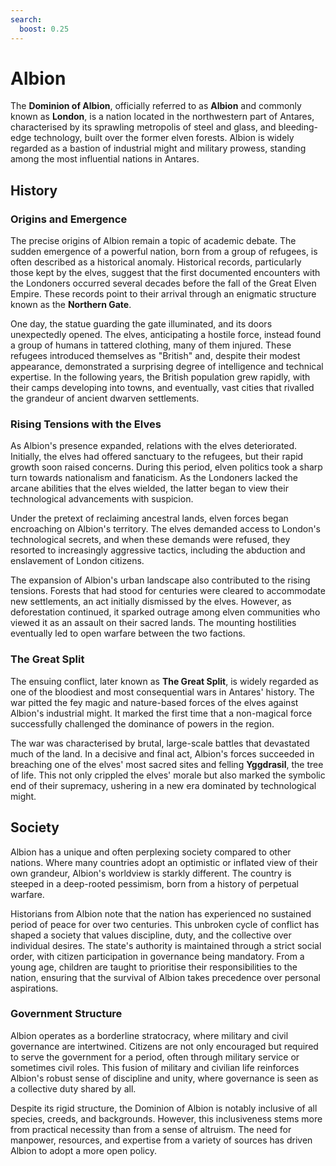 ```yaml
---
search:
  boost: 0.25
---
```


# Albion

The **Dominion of Albion**, officially referred to as **Albion** and commonly known as **London**, is a nation located in the northwestern part of Antares, characterised by its sprawling metropolis of steel and glass, and bleeding-edge technology, built over the former elven forests. Albion is widely regarded as a bastion of industrial might and military prowess, standing among the most influential nations in Antares.

## History

### Origins and Emergence

The precise origins of Albion remain a topic of academic debate. The sudden emergence of a powerful nation, born from a group of refugees, is often described as a historical anomaly. Historical records, particularly those kept by the elves, suggest that the first documented encounters with the Londoners occurred several decades before the fall of the Great Elven Empire. These records point to their arrival through an enigmatic structure known as the **Northern Gate**.

One day, the statue guarding the gate illuminated, and its doors unexpectedly opened. The elves, anticipating a hostile force, instead found a group of humans in tattered clothing, many of them injured. These refugees introduced themselves as "British" and, despite their modest appearance, demonstrated a surprising degree of intelligence and technical expertise. In the following years, the British population grew rapidly, with their camps developing into towns, and eventually, vast cities that rivalled the grandeur of ancient dwarven settlements.

### Rising Tensions with the Elves

As Albion's presence expanded, relations with the elves deteriorated. Initially, the elves had offered sanctuary to the refugees, but their rapid growth soon raised concerns. During this period, elven politics took a sharp turn towards nationalism and fanaticism. As the Londoners lacked the arcane abilities that the elves wielded, the latter began to view their technological advancements with suspicion. 

Under the pretext of reclaiming ancestral lands, elven forces began encroaching on Albion's territory. The elves demanded access to London's technological secrets, and when these demands were refused, they resorted to increasingly aggressive tactics, including the abduction and enslavement of London citizens.

The expansion of Albion's urban landscape also contributed to the rising tensions. Forests that had stood for centuries were cleared to accommodate new settlements, an act initially dismissed by the elves. However, as deforestation continued, it sparked outrage among elven communities who viewed it as an assault on their sacred lands. The mounting hostilities eventually led to open warfare between the two factions.

### The Great Split

The ensuing conflict, later known as **The Great Split**, is widely regarded as one of the bloodiest and most consequential wars in Antares' history. The war pitted the fey magic and nature-based forces of the elves against Albion's industrial might. It marked the first time that a non-magical force successfully challenged the dominance of powers in the region.

The war was characterised by brutal, large-scale battles that devastated much of the land. In a decisive and final act, Albion's forces succeeded in breaching one of the elves' most sacred sites and felling **Yggdrasil**, the tree of life. This not only crippled the elves' morale but also marked the symbolic end of their supremacy, ushering in a new era dominated by technological might.

## Society

Albion has a unique and often perplexing society compared to other nations. Where many countries adopt an optimistic or inflated view of their own grandeur, Albion's worldview is starkly different. The country is steeped in a deep-rooted pessimism, born from a history of perpetual warfare.

Historians from Albion note that the nation has experienced no sustained period of peace for over two centuries. This unbroken cycle of conflict has shaped a society that values discipline, duty, and the collective over individual desires. The state's authority is maintained through a strict social order, with citizen participation in governance being mandatory. From a young age, children are taught to prioritise their responsibilities to the nation, ensuring that the survival of Albion takes precedence over personal aspirations.

### Government Structure

Albion operates as a borderline stratocracy, where military and civil governance are intertwined. Citizens are not only encouraged but required to serve the government for a period, often through military service or sometimes civil roles. This fusion of military and civilian life reinforces Albion's robust sense of discipline and unity, where governance is seen as a collective duty shared by all.

Despite its rigid structure, the Dominion of Albion is notably inclusive of all species, creeds, and backgrounds. However, this inclusiveness stems more from practical necessity than from a sense of altruism. The need for manpower, resources, and expertise from a variety of sources has driven Albion to adopt a more open policy.
